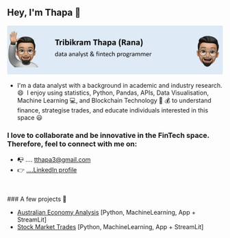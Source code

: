 ## Hey, I'm Thapa 👋

![Repository Banner](ThapaBanner.JPG)

- I'm a data analyst with a background in academic and industry research.😄&nbsp; I enjoy using statistics, Python, Pandas, APIs, Data Visualisation, Machine Learning 💻, and Blockchain Technology 💸 💰 to understand finance, strategise trades, and educate individuals interested in this space 😃

### I love to collaborate and be innovative in the FinTech space. Therefore, feel to connect with me on:
- 📭 .... tthapa3@gmail.com
- 👉 [....LinkedIn profile](https://www.linkedin.com/in/tribikram-thapa-rana-phd-ab4b4a65/)


<p>&nbsp;</p>
### A few projects 👀

- [Australian Economy Analysis](https://github.com/TribThapa/AustralianEconomyAnalysis) [Python, MachineLearning, App + StreamLit]
- [Stock Market Trades](https://github.com/MishQ666/ProjectTwo-Alpha-Analysts) [Python, MachineLearning, App + StreamLit]
